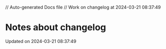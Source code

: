 // Auto-generated Docs file
// Work on changelog at 2024-03-21 08:37:49
# Notes about changelog
Updated on 2024-03-21 08:37:49
